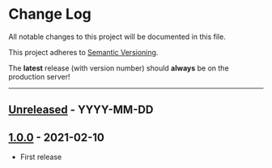 # Change Log

All notable changes to this project will be documented in this file.

This project adheres to [Semantic Versioning](http://semver.org/).

The **latest** release (with version number) should **always** be on the production server!

---

[unreleased]: https://gitbo.ddns.net/binaryone/etaeval/-/compare/1.0.0...staging
[1.0.0]: https://gitbo.ddns.net/binaryone/etaeval/-/tree/staging

## [Unreleased] - YYYY-MM-DD

## [1.0.0] - 2021-02-10

- First release
